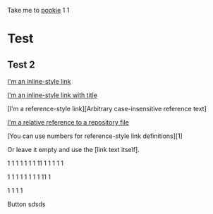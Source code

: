 Take me to [pookie](#pookie) 
1
1

# Test
## Test 2
[I'm an inline-style link](https://www.google.com)

[I'm an inline-style link with title](https://www.google.com "Google's Homepage")

[I'm a reference-style link][Arbitrary case-insensitive reference text]

[I'm a relative reference to a repository file](../blob/master/LICENSE)

[You can use numbers for reference-style link definitions][1]

Or leave it empty and use the [link text itself].


1
1
1
1
1
1
1
11
1
1
1
1
1

1
1
1
1
1
1
1
1
11
1

1
1
1
1

























Button <a name="pookie"></a> sdsds
